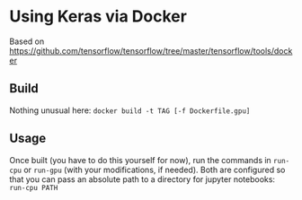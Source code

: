 # Using Keras via Docker

Based on https://github.com/tensorflow/tensorflow/tree/master/tensorflow/tools/docker

## Build

Nothing unusual here: `docker build -t TAG [-f Dockerfile.gpu]`

## Usage

Once built (you have to do this yourself for now), run the commands in `run-cpu` or `run-gpu` (with your modifications, if needed). Both are configured so that you can pass an absolute path to a directory for jupyter notebooks: `run-cpu PATH`